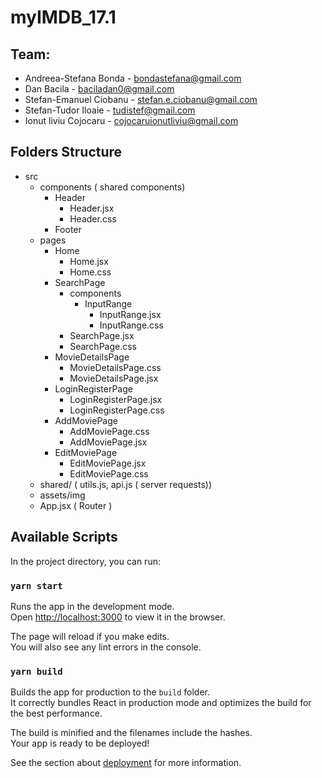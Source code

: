 # myIMDB_17.1

## Team:

- Andreea-Stefana Bonda - bondastefana@gmail.com
- Dan Bacila - baciladan0@gmail.com
- Stefan-Emanuel Ciobanu - stefan.e.ciobanu@gmail.com
- Stefan-Tudor Iloaie - tudistef@gmail.com
- Ionut liviu Cojocaru - cojocaruionutliviu@gmail.com

## Folders Structure

- src
    - components ( shared components)
      - Header
        - Header.jsx 
        - Header.css
      - Footer
    - pages
      - Home
        - Home.jsx
        - Home.css
      - SearchPage
        - components
          - InputRange
            - InputRange.jsx
            - InputRange.css
        - SearchPage.jsx
        - SearchPage.css
      - MovieDetailsPage
        - MovieDetailsPage.css
        - MovieDetailsPage.jsx
      - LoginRegisterPage
        - LoginRegisterPage.jsx
        - LoginRegisterPage.css
      - AddMoviePage
        - AddMoviePage.css
        - AddMoviePage.jsx
      - EditMoviePage
        - EditMoviePage.jsx
        - EditMoviePage.css
    - shared/ ( utils.js, api.js ( server requests))
    - assets/img
    - App.jsx ( Router )


## Available Scripts

In the project directory, you can run:

### `yarn start`

Runs the app in the development mode.\
Open [http://localhost:3000](http://localhost:3000) to view it in the browser.

The page will reload if you make edits.\
You will also see any lint errors in the console.
### `yarn build`

Builds the app for production to the `build` folder.\
It correctly bundles React in production mode and optimizes the build for the best performance.

The build is minified and the filenames include the hashes.\
Your app is ready to be deployed!

See the section about [deployment](https://facebook.github.io/create-react-app/docs/deployment) for more information.

